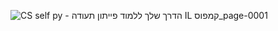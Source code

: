 ![CS self py - הדרך שלך ללמוד פייתון תעודה IL קמפוס_page-0001](https://user-images.githubusercontent.com/91063814/226448278-fe2c5edc-2fc1-4d3d-afc5-b0f9308e3dd5.jpg)
